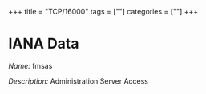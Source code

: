 +++
title = "TCP/16000"
tags = [""]
categories = [""]
+++

# IANA Data

_Name:_ fmsas

_Description:_ Administration Server Access

